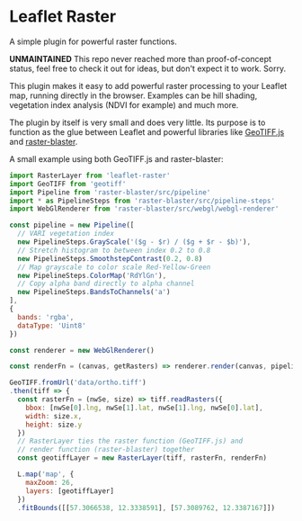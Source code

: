 Leaflet Raster
==============

A simple plugin for powerful raster functions.

**UNMAINTAINED** This repo never reached more than proof-of-concept status, feel free to check it out for ideas, but don't expect it to work. Sorry.

This plugin makes it easy to add powerful raster processing to your Leaflet map,
running directly in the browser. Examples can be hill shading, vegetation index analysis (NDVI for example) and much more.

The plugin by itself is very small and does very little. Its purpose is to function
as the glue between Leaflet and powerful libraries like [GeoTIFF.js](https://geotiffjs.github.io/) and [raster-blaster](https://github.com/perliedman/raster-blaster).

A small example using both GeoTIFF.js and raster-blaster:

```js
import RasterLayer from 'leaflet-raster'
import GeoTIFF from 'geotiff'
import Pipeline from 'raster-blaster/src/pipeline'
import * as PipelineSteps from 'raster-blaster/src/pipeline-steps'
import WebGlRenderer from 'raster-blaster/src/webgl/webgl-renderer'

const pipeline = new Pipeline([
  // VARI vegetation index
  new PipelineSteps.GrayScale('($g - $r) / ($g + $r - $b)'),
  // Stretch histogram to between index 0.2 to 0.8
  new PipelineSteps.SmoothstepContrast(0.2, 0.8)
  // Map grayscale to color scale Red-Yellow-Green 
  new PipelineSteps.ColorMap('RdYlGn'),
  // Copy alpha band directly to alpha channel
  new PipelineSteps.BandsToChannels('a')
],
{
  bands: 'rgba',
  dataType: 'Uint8'
})

const renderer = new WebGlRenderer()

const renderFn = (canvas, getRasters) => renderer.render(canvas, pipeline, getRasters)

GeoTIFF.fromUrl('data/ortho.tiff')
.then(tiff => {
  const rasterFn = (nwSe, size) => tiff.readRasters({
    bbox: [nwSe[0].lng, nwSe[1].lat, nwSe[1].lng, nwSe[0].lat],
    width: size.x,
    height: size.y
  })
  // RasterLayer ties the raster function (GeoTIFF.js) and
  // render function (raster-blaster) together
  const geotiffLayer = new RasterLayer(tiff, rasterFn, renderFn)

  L.map('map', {
    maxZoom: 26,
    layers: [geotiffLayer]
  })
  .fitBounds([[57.3066538, 12.3338591], [57.3089762, 12.3387167]])
```

